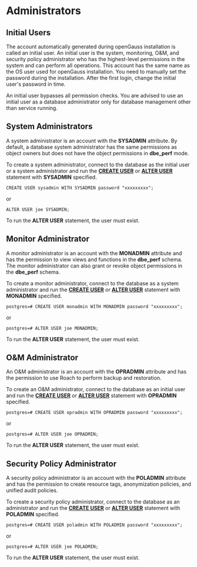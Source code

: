 # Administrators<a name="EN-US_TOPIC_0246507959"></a>

## Initial Users<a name="en-us_topic_0237121100_section41994915210"></a>

The account automatically generated during openGauss installation is called an initial user. An initial user is the system, monitoring, O&M, and security policy administrator who has the highest-level permissions in the system and can perform all operations. This account has the same name as the OS user used for openGauss installation. You need to manually set the password during the installation. After the first login, change the initial user's password in time.

An initial user bypasses all permission checks. You are advised to use an initial user as a database administrator only for database management other than service running.

## System Administrators<a name="en-us_topic_0237121100_section441452135814"></a>

A system administrator is an account with the  **SYSADMIN**  attribute. By default, a database system administrator has the same permissions as object owners but does not have the object permissions in  **dbe\_perf**  mode.

To create a system administrator, connect to the database as the initial user or a system administrator and run the  **[CREATE USER](../SQLReference/create-user.md)**  or  **[ALTER USER](../SQLReference/alter-user.md)**  statement with  **SYSADMIN**  specified.

```
CREATE USER sysadmin WITH SYSADMIN password "xxxxxxxxx";
```

or

```
ALTER USER joe SYSADMIN;
```

To run the  **ALTER USER**  statement, the user must exist.



## Monitor Administrator<a name="section4709123485918"></a>

A monitor administrator is an account with the  **MONADMIN**  attribute and has the permission to view views and functions in the  **dbe\_perf**  schema. The monitor administrator can also grant or revoke object permissions in the  **dbe\_perf**  schema.

To create a monitor administrator, connect to the database as a system administrator and run the  **[CREATE USER](../SQLReference/create-user.md)**  or  **[ALTER USER](../SQLReference/alter-user.md)**  statement with  **MONADMIN**  specified.

```
postgres=# CREATE USER monadmin WITH MONADMIN password "xxxxxxxxx";
```

or

```
postgres=# ALTER USER joe MONADMIN;
```

To run the  **ALTER USER**  statement, the user must exist.

## O&M Administrator<a name="section716203810597"></a>

An O&M administrator is an account with the  **OPRADMIN**  attribute and has the permission to use Roach to perform backup and restoration.

To create an O&M administrator, connect to the database as an initial user and run the  **[CREATE USER](../SQLReference/create-user.md)**  or  **[ALTER USER](../SQLReference/alter-user.md)**  statement with  **OPRADMIN**  specified.

```
postgres=# CREATE USER opradmin WITH OPRADMIN password "xxxxxxxxx";
```

or

```
postgres=# ALTER USER joe OPRADMIN;
```

To run the  **ALTER USER**  statement, the user must exist.

## Security Policy Administrator<a name="section319844011593"></a>

A security policy administrator is an account with the  **POLADMIN**  attribute and has the permission to create resource tags, anonymization policies, and unified audit policies.

To create a security policy administrator, connect to the database as an administrator and run the  **[CREATE USER](../SQLReference/create-user.md)**  or  **[ALTER USER](../SQLReference/alter-user.md)**  statement with  **POLADMIN**  specified.

```
postgres=# CREATE USER poladmin WITH POLADMIN password "xxxxxxxxx";
```

or

```
postgres=# ALTER USER joe POLADMIN;
```

To run the  **ALTER USER**  statement, the user must exist.